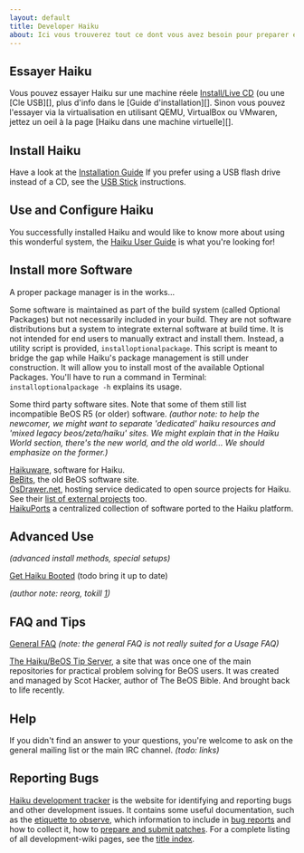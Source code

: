 ```yaml
---
layout: default
title: Developer Haiku
about: Ici vous trouverez tout ce dont vous avez besoin pour preparer et utiliser Haiku
---
```

## Essayer Haiku ##

Vous pouvez essayer Haiku sur une machine réele [Install/Live CD][] (ou une [Cle USB][], plus d'info dans le [Guide d'installation][].
Sinon vous pouvez l'essayer via la virtualisation en utilisant QEMU, VirtualBox ou VMwaren, jettez un oeil à la page [Haiku dans une machine virtuelle][].

[Install/Live CD]: http://www.haiku-os.org/get-haiku
[Installation Guide]: http://www.haiku-os.org/get-haiku/installation-guide
[Haiku in a Virtual Machine]: http://www.haiku-os.org/node/3080
[USB Stick]: http://www.haiku-os.org/guides/making_haiku_usb_stick

## Install Haiku ##

Have a look at the [Installation Guide][]
If you prefer using a USB flash drive instead of a CD, see the [USB Stick][] instructions.

## Use and Configure Haiku ##

You successfully installed Haiku and would like to know more about using this wonderful system, the [Haiku User Guide][] is what you're looking for!

[Haiku User Guide]: http://www.haiku-os.org/docs/userguide/en/contents.html

## Install more Software ##

A proper package manager is in the works...

Some software is maintained as part of the build system (called Optional Packages) but not necessarily included in your build. They are not software distributions but a system to integrate external software at build time. It is not intended for end users to manually extract and install them. Instead, a utility script is provided, `installoptionalpackage`. This script is meant to bridge the gap while Haiku's package management is still under construction. It will allow you to install most of the available Optional Packages.
You'll have to run a command in Terminal: `installoptionalpackage -h` explains its usage.

Some third party software sites. Note that some of them still list incompatible BeOS R5 (or older) software. *(author note: to help the newcomer, we might want to separate 'dedicated' haiku resources and 'mixed legacy beos/zeta/haiku' sites. We might explain that in the Haiku World section, there's the new world, and the old world... We should emphasize on the former.)*

[Haikuware][], software for Haiku.  
[BeBits][], the old BeOS software site.  
[OsDrawer.net][], hosting service dedicated to open source projects for Haiku. See their [list of external projects][] too.  
[HaikuPorts][] a centralized collection of software ported to the Haiku platform.

[Haikuware]: http://www.haikuware.com/
[BeBits]: http://www.bebits.com/
[OsDrawer.net]: http://dev.osdrawer.net/
[list of external projects]: http://dev.osdrawer.net/projects/osdrawer/wiki/External_Projects
[HaikuPorts]: http://ports.haiku-files.org/

## Advanced Use ##
*(advanced install methods, special setups)*

[Get Haiku Booted][] (todo bring it up to date)

*(author note: reorg, tokill <a href="/guides/installing/prep-partitions/ubcd-ranish">1</a>)*

[Get Haiku Booted]: http://www.haiku-os.org/documents/user/how_to_get_haiku_booted

## FAQ and Tips ##

[General FAQ][] *(note: the general FAQ is not really suited for a Usage FAQ)*

[The Haiku/BeOS Tip Server][], a site that was once one of the main repositories for practical problem solving for BeOS users. It was created and managed by Scot Hacker, author of The BeOS Bible. And brought back to life recently.

[General FAQ]: http://www.haiku-os.org/about/faq
[The Haiku/BeOS Tip Server]: http://betips.net/

## Help ##

If you didn't find an answer to your questions, you're welcome to ask on the general mailing list or the main IRC channel. *(todo: links)*

## Reporting Bugs ##

[Haiku development tracker][] is the website for identifying and reporting bugs and other development issues. It contains some useful documentation, such as the [etiquette to observe][], which information to include in [bug reports][] and how to collect it, how to [prepare and submit patches][]. For a complete listing of all development-wiki pages, see the [title index][].

[Haiku development tracker]: http://dev.haiku-os.org
[etiquette to observe]: http://dev.haiku-os.org/wiki/BugTrackerEtiquette
[bug reports]: http://dev.haiku-os.org/wiki/ReportingBugs
[prepare and submit patches]: http://dev.haiku-os.org/wiki/SubmittingPatches
[title index]: http://dev.haiku-os.org/wiki/TitleIndex



